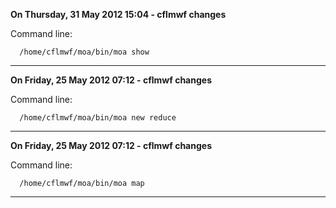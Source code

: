 **On Thursday, 31 May 2012 15:04 - cflmwf changes**

Command line:
    
      /home/cflmwf/moa/bin/moa show
-----
**On Friday, 25 May 2012 07:12 - cflmwf changes**

Command line:
    
      /home/cflmwf/moa/bin/moa new reduce
-----
**On Friday, 25 May 2012 07:12 - cflmwf changes**

Command line:
    
      /home/cflmwf/moa/bin/moa map
-----
